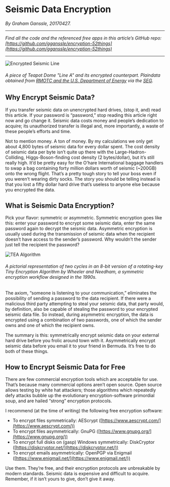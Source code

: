 # Seismic Data Encryption

*By Graham Ganssle, 20170427.*

---

*Find all the code and the referenced free apps in this article’s GitHub repo: [https://github.com/gganssle/encryption-52things](https://github.com/gganssle/encryption-52things)*

---

![Encrypted Seismic Line](../figures/GRAM_fig1.png "Encrypted Seismic Line")
###### A piece of Teapot Dome "Line A" and its encrypted counterpart. Plaindata obtained from [RMOTC and the U.S. Department of Energy](https://energy.gov/node/1012461/datasets.html) via the [SEG](http://wiki.seg.org/wiki/Teapot_dome_3D_survey).

## Why Encrypt Seismic Data?

If you transfer seismic data on unencrypted hard drives, (stop it, and) read this article. If your password is “password,” stop reading this article right now and go change it. Seismic data costs money and people’s dedication to acquire; its unauthorized transfer is illegal and, more importantly, a waste of these people’s efforts and time.

Not to mention money. A ton of money. By my calculations we only get about 4,800 bytes of seismic data for every dollar spent. The cost density of seismic data per byte isn’t quite up there with the Large-Hadron-Colliding, Higgs-Boson-finding cost density (2 bytes/dollar), but it’s still really high. It’d be pretty easy for the O’hare International baggage handlers to swap a bag containing forty million dollars worth of seismic (~200GB) onto the wrong flight. That’s a pretty tough story to tell your boss even if you weren’t wearing dirty socks. The story you should be telling instead is that you lost a fifty dollar hard drive that’s useless to anyone else because you encrypted the data.

## What is Seismic Data Encryption?

Pick your flavor: symmetric or asymmetric. Symmetric encryption goes like this: enter your password to encrypt some seismic data, enter the same password again to decrypt the seismic data. Asymmetric encryption is usually used during the transmission of seismic data when the recipient doesn’t have access to the sender’s password. Why wouldn’t the sender just tell the recipient the password?

![TEA Algorithm](../figures/GRAM_fig2.png "TEA Algorithm")

###### *A pictorial representation of two cycles in an 8-bit version of a rotating-key Tiny Encryption Algorithm by Wheeler and Needham, a symmetric encryption workflow designed in the 1990s.*

The axiom, “someone is listening to your communication,” eliminates the possibility of sending a password to the data recipient. If there were a malicious third party attempting to steal your seismic data, that party would, by definition, also be capable of stealing the password to your encrypted seismic data file. So instead, during asymmetric encryption, the data is encrypted using a combination of two passwords, one of which the sender owns and one of which the recipient owns.

The summary is this: symmetrically encrypt seismic data on your external hard drive before you frolic around town with it. Asymmetrically encrypt seismic data before you email it to your friend in Bermuda. It’s free to do both of these things.

## How to Encrypt Seismic Data for Free

There are few commercial encryption tools which are acceptable for use. That’s because many commercial options aren’t open source. Open source allows testing by white hat attackers; those algorithms which repeatedly defy attacks bubble up the evolutionary encryption-software primordial soup, and are hailed “strong” encryption protocols.

I recommend (at the time of writing) the following free encryption software:

* To encrypt files symmetrically: AEScrypt ([https://www.aescrypt.com/](https://www.aescrypt.com/))
* To encrypt files asymmetrically: GnuPG ([https://www.gnupg.org/](https://www.gnupg.org/))
* To encrypt full disks on (gasp) Windows symmetrically: DiskCryptor ([https://diskcryptor.net/](https://diskcryptor.net/))
* To encrypt emails asymmetrically: OpenPGP via Enigmail ([https://www.enigmail.net/](https://www.enigmail.net/))

Use them. They’re free, and their encryption protocols are unbreakable by modern standards. Seismic data is expensive and difficult to acquire. Remember, if it isn’t yours to give, don’t give it away.

